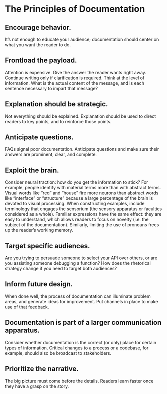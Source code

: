 # The Principles of Documentation

## Encourage behavior.

It’s not enough to educate your audience; documentation
should center on what you want the reader to do.

## Frontload the payload.

Attention is expensive. Give the answer the reader wants right away.
Continue writing only if clarification is required. Think at the level
of information. What is the actual content of the message, and is each
sentence necessary to impart that message?

## Explanation should be strategic.

Not everything should be explained. Explanation should be used to direct
readers to key points, and to reinforce those points.

## Anticipate questions.

FAQs signal poor documentation. Anticipate questions and make sure their
answers are prominent, clear, and complete.

## Exploit the brain.

Consider neural traction: how do you get the information to stick? For
example, people identify with material terms more than with abstract
terms. Visual words like “red” and “house” fire more neurons than
abstract words like “interface” or “structure” because a large
percentage of the brain is devoted to visual processing. When
constructing examples, include terminology that engages the sensorium
(the sensory apparatus or faculties considered as a whole). Familiar
expressions have the same effect: they are easy to understand, which
allows readers to focus on novelty (i.e. the subject of the
documentation). Similarly, limiting the use of pronouns frees up the
reader’s working memory.

## Target specific audiences.

Are you trying to persuade someone to select your API over others, or
are you assisting someone debugging a function? How does the rhetorical
strategy change if you need to target both audiences?

## Inform future design.

When done well, the process of documentation can illuminate problem
areas, and generate ideas for improvement. Put channels in place to make
use of that feedback.

## Documentation is part of a larger communication apparatus.

Consider whether documentation is the correct (or only) place for
certain types of information. Critical changes to a process or a
codebase, for example, should also be broadcast to stakeholders.

## Prioritize the narrative.

The big picture must come before the details. Readers learn faster once they
have a grasp on the story.

